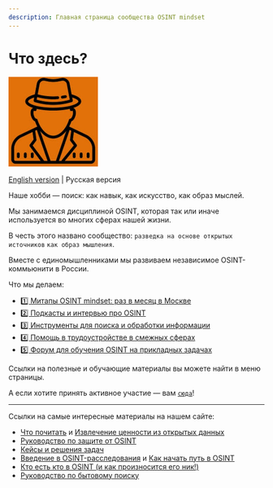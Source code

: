 ```yaml
---
description: Главная страница сообщества OSINT mindset
---
```


# Что здесь?

![](<.gitbook/assets/image (8) (1).png>)

[English version](https://osint-mindset.gitbook.io/index/readme/readme) | Русская версия

Наше хобби — поиск: как навык, как искусство, как образ мыслей.

Мы занимаемся дисциплиной OSINT, которая так или иначе используется во многих сферах нашей жизни.

В честь этого названо сообщество: `разведка на основе открытых источников` `как образ мышления`.

Вместе с единомышленниками мы развиваем независимое OSINT-коммьюнити в России.

Что мы делаем:

* [1️⃣ Митапы OSINT mindset: раз в месяц в Москве](https://osint-mindset.gitbook.io/index/mitapy-i-podkasty)
* [2️⃣ Подкасты и интервью про OSINT](https://osint-mindset.mave.digital/)
* [3️⃣ Инструменты для поиска и обработки информации](https://github.com/soxoj)
* [4️⃣ Помощь в трудоустройстве в смежных сферах](https://t.me/osint\_mindset/144)
* [5️⃣ Форум для обучения OSINT на прикладных задачах](https://t.me/osint\_mindset/150)

Ссылки на полезные и обучающие материалы вы можете найти в меню страницы.

А если хотите принять активное участие — вам [`сюда`](https://docs.google.com/forms/d/e/1FAIpQLScXQhUQ1pF\_-rp6lx-sb9MSBx1e1Qmj60zmkw04Wdls\_m2iEQ/viewform)!

***

Ссылки на самые интересные материалы на нашем сайте:

* [Что почитать](https://osint-mindset.gitbook.io/index/community/kogo-pochitat) и [Извлечение ценности из открытых данных](https://osint-mindset.gitbook.io/index/community/kogo-pochitat/keisy-osint-mindset-izvlechenie-cennosti-iz-vneshnikh-dannykh)
* [Руководство по защите от OSINT](https://osint-mindset.gitbook.io/counter-osint)
* [Кейсы и решения задач](https://osint-mindset.gitbook.io/cases)
* [Введение в OSINT-расследования](https://osint-mindset.gitbook.io/index/guides/vvedenie-v-osint-rassledovaniya) и [Как начать путь в OSINT](https://osint-mindset.gitbook.io/index/guides/kak-nachat-put-v-osint)
* [Кто есть кто в OSINT (и как произносится его ник!)](https://soxoj.github.io/dictionary/)
* [Руководство по бытовому поиску](https://osint-mindset.gitbook.io/everyday-osint/)
